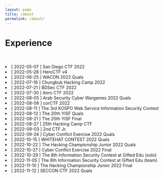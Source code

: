 ```yaml
---
layout: page
title: /about
permalink: /about/
---
```


# Experience  
ㅤ
<li>[ 2022-05-07 ] San Diego CTF 2022</li>
<li>[ 2022-05-28 ] HeroCTF v4</li> 
<li>[ 2022-06-25 ] WACON 2022 Quals</li>
<li>[ 2022-07-16 ] Chungbuk Hacking Camp 2022</li>
<li>[ 2022-07-21 ] BDSec CTF 2022</li>
<li>[ 2022-07-30 ] Aero CTF 2022</li>
<li>[ 2022-08-05 ] Arab Security Cyber Wargames 2022 Quals</li>
<li>[ 2022-08-06 ] corCTF 2022</li>
<li>[ 2022-08-11 ] The 3rd KOSPO Web Service Information Security Contest</li>
<li>[ 2022-08-12 ] The 20th YISF Quals</li>
<li>[ 2022-08-21 ] The 20th YISF Final</li>
<li>[ 2022-08-27 ] 25th Hacking Camp CTF</li>
<li>[ 2022-09-03 ] 2nd CTF Jr.</li>
<li>[ 2022-09-24 ] Cyber Conflict Exercise 2022 Quals</li>
<li>[ 2022-10-15 ] WHITEHAT CONTEST 2022 Quals</li>
<li>[ 2022-10-22 ] The Hacking Championship Junior 2022 Quals</li>
<li>[ 2022-10-27 ] Cyber Conflict Exercise 2022 Final</li>
<li>[ 2022-10-29 ] The 8th Information Security Contest at Gifted Edu (solo)</li>
<li>[ 2022-11-05 ] The 8th Information Security Contest at Gifted Edu (team)</li>
<li>[ 2022-11-10 ] The Hacking Championship Junior 2022 Final</li>
<li>[ 2022-11-12 ] SECCON CTF 2022 Quals</li>
